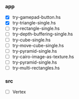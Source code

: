 ### app

* [x] try-gamepad-button.hs
* [x] try-triangle-single.hs
* [ ] try-rectangle-single.hs
* [ ] try-depth-buffering-single.hs
* [ ] try-cube-single.hs
* [ ] try-move-cube-single.hs
* [ ] try-pyramid-single.hs
* [ ] try-cairo-image-as-texture.hs
* [ ] try-pyramid-single.hs
* [ ] try-multi-rectangles.hs

### src

* [ ] Vertex
